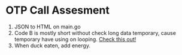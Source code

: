 # OTP Call Assesment

1. JSON to HTML on main.go
2. Code B is mostly short without check long data temporary, cause temporary have using on looping. [Check this out!](https://github.com/armuh16/otpcallassesment/tree/main/assesment)
3. When duck eaten, add energy.

